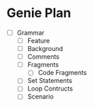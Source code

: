 # Genie Plan

- [ ] Grammar
  - [ ] Feature
  - [ ] Background
  - [ ] Comments
  - [ ] Fragments
    - [ ] Code Fragments
  - [ ] Set Statements
  - [ ] Loop Contructs
  - [ ] Scenario